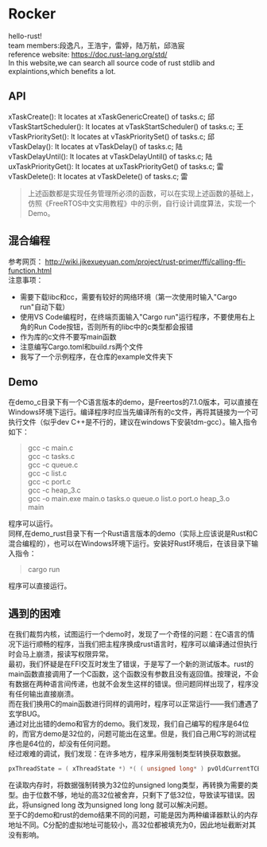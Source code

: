 # Rocker
hello-rust!  
team members:段逸凡，王浩宇，雷婷，陆万航，邱浩宸  
reference website: https://doc.rust-lang.org/std/  
In this website,we can search all source code of rust stdlib and explaintions,which benefits a lot.
## API
xTaskCreate(): It locates at xTaskGenericCreate() of tasks.c;  邱  
vTaskStartScheduler(): It locates at vTaskStartScheduler() of tasks.c;  王  
vTaskPrioritySet(): It locates at vTaskPrioritySet() of tasks.c;  邱  
vTaskDelay(): It locates at vTaskDelay() of tasks.c;  陆  
vTaskDelayUntil(): It locates at vTaskDelayUntil() of tasks.c;  陆  
uxTaskPriorityGet(): It locates at uxTaskPriorityGet() of tasks.c;  雷  
vTaskDelete(): It locates at vTaskDelete() of tasks.c;  雷  
> 上述函数都是实现任务管理所必须的函数，可以在实现上述函数的基础上，仿照《FreeRTOS中文实用教程》中的示例，自行设计调度算法，实现一个Demo。
## 混合编程
参考网页： http://wiki.jikexueyuan.com/project/rust-primer/ffi/calling-ffi-function.html  
注意事项：
+ 需要下载libc和cc，需要有较好的网络环境（第一次使用时输入"Cargo run"自动下载）
+ 使用VS Code编程时，在终端页面输入"Cargo run"运行程序，不要使用右上角的Run Code按钮，否则所有的libc中的c类型都会报错
+ 作为库的c文件不要写main函数
+ 注意编写Cargo.toml和build.rs两个文件
+ 我写了一个示例程序，在仓库的example文件夹下
## Demo
在demo_c目录下有一个C语言版本的demo，是Freertos的7.1.0版本，可以直接在Windows环境下运行。编译程序时应当先编译所有的c文件，再将其链接为一个可执行文件（似乎dev C++是不行的，建议在windows下安装tdm-gcc）。输入指令如下：
>gcc -c main.c  
gcc -c tasks.c  
gcc -c queue.c  
gcc -c list.c  
gcc -c port.c  
gcc -c heap_3.c   
gcc -o main.exe main.o tasks.o queue.o list.o port.o heap_3.o  
main

程序可以运行。  
同样,在demo_rust目录下有一个Rust语言版本的demo（实际上应该说是Rust和C混合编程的），也可以在Windows环境下运行。安装好Rust环境后，在该目录下输入指令：
> cargo run

程序可以直接运行。
## 遇到的困难
在我们裁剪内核，试图运行一个demo时，发现了一个奇怪的问题：在C语言的情况下运行顺畅的程序，当我们把主程序换成rust语言时，程序可以编译通过但执行时会马上崩溃，报读写权限异常。  
最初，我们怀疑是在FFI交互时发生了错误，于是写了一个新的测试版本。rust的main函数直接调用了一个C函数，这个函数没有参数且没有返回值。按理说，不会有数据在两种语言间传递，也就不会发生这样的错误。但问题同样出现了，程序没有任何输出直接崩溃。  
而在我们换用C的main函数进行同样的调用时，程序可以正常运行——我们遭遇了玄学BUG。   
通过对比出错的demo和官方的demo。我们发现，我们自己编写的程序是64位的，而官方demo是32位的，问题可能出在这里。但是，我们自己用C写的测试程序也是64位的，却没有任何问题。  
经过艰难的调试，我们发现：在许多地方，程序采用强制类型转换获取数据。  
```C
pxThreadState = ( xThreadState *) *( ( unsigned long* ) pvOldCurrentTCB );
```
在读取内存时，将数据强制转换为32位的unsigned long类型，再转换为需要的类型。由于位数不够，地址的高32位被舍弃，只剩下了低32位，导致读写错误。因此，将unsigned long 改为unsigned long long 就可以解决问题。  
至于C的demo和rust的demo结果不同的问题，可能是因为两种编译器默认的内存地址不同。C分配的虚拟地址可能较小，高32位都被填充为0，因此地址截断对其没有影响。
